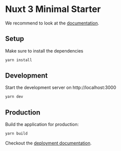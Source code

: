 # Nuxt 3 Minimal Starter

We recommend to look at the [documentation](https://v3.nuxtjs.org).

## Setup


Make sure to install the dependencies

```bash
yarn install
```

## Development

Start the development server on http://localhost:3000

```bash
yarn dev
```

## Production

Build the application for production:

```bash
yarn build
```

Checkout the [deployment documentation](https://v3.nuxtjs.org/docs/deployment).